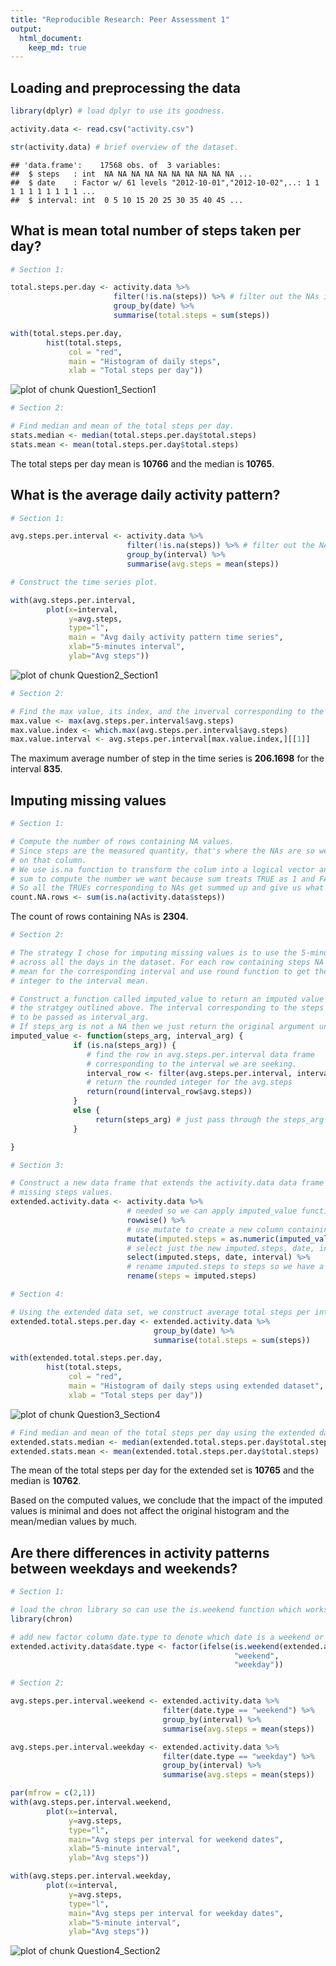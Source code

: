 ```yaml
---
title: "Reproducible Research: Peer Assessment 1"
output: 
  html_document:
    keep_md: true
---
```



## Loading and preprocessing the data


```r
library(dplyr) # load dplyr to use its goodness.

activity.data <- read.csv("activity.csv")

str(activity.data) # brief overview of the dataset.
```

```
## 'data.frame':	17568 obs. of  3 variables:
##  $ steps   : int  NA NA NA NA NA NA NA NA NA NA ...
##  $ date    : Factor w/ 61 levels "2012-10-01","2012-10-02",..: 1 1 1 1 1 1 1 1 1 1 ...
##  $ interval: int  0 5 10 15 20 25 30 35 40 45 ...
```

## What is mean total number of steps taken per day?


```r
# Section 1:

total.steps.per.day <- activity.data %>%
                       filter(!is.na(steps)) %>% # filter out the NAs in steps column
                       group_by(date) %>%
                       summarise(total.steps = sum(steps))

with(total.steps.per.day,
        hist(total.steps,
             col = "red",
             main = "Histogram of daily steps",
             xlab = "Total steps per day"))
```

![plot of chunk Question1_Section1](figure/Question1_Section1-1.png) 


```r
# Section 2:

# Find median and mean of the total steps per day.
stats.median <- median(total.steps.per.day$total.steps)
stats.mean <- mean(total.steps.per.day$total.steps)
```

The total steps per day mean is **10766** and the median is **10765**.

## What is the average daily activity pattern?


```r
# Section 1:

avg.steps.per.interval <- activity.data %>%
                          filter(!is.na(steps)) %>% # filter out the NAs in steps column
                          group_by(interval) %>%
                          summarise(avg.steps = mean(steps))

# Construct the time series plot.

with(avg.steps.per.interval,
        plot(x=interval, 
             y=avg.steps, 
             type="l", 
             main = "Avg daily activity pattern time series", 
             xlab="5-minutes interval", 
             ylab="Avg steps"))
```

![plot of chunk Question2_Section1](figure/Question2_Section1-1.png) 


```r
# Section 2:

# Find the max value, its index, and the inverval corresponding to the max value.
max.value <- max(avg.steps.per.interval$avg.steps)
max.value.index <- which.max(avg.steps.per.interval$avg.steps)
max.value.interval <- avg.steps.per.interval[max.value.index,][[1]]
```

The maximum average number of step in the time series is **206.1698** for the interval **835**.

## Imputing missing values


```r
# Section 1:

# Compute the number of rows containing NA values.
# Since steps are the measured quantity, that's where the NAs are so we just focus
# on that column.
# We use is.na function to transform the colum into a logical vector and then use
# sum to compute the number we want because sum treats TRUE as 1 and FALSE as 0.
# So all the TRUEs corresponding to NAs get summed up and give us what we want.
count.NA.rows <- sum(is.na(activity.data$steps))
```

The count of rows containing NAs is **2304**.


```r
# Section 2:

# The strategy I chose for imputing missing values is to use the 5-minute interval mean
# across all the days in the dataset. For each row containing steps NA value, I find the
# mean for the corresponding interval and use round function to get the nearest rounded
# integer to the interval mean.

# Construct a function called imputed_value to return an imputed value if steps_arg is NA using
# the stratgey outlined above. The interval corresponding to the steps we are examining is also expected
# to be passed as interval_arg.
# If steps_arg is not a NA then we just return the original argument unchanged.
imputed_value <- function(steps_arg, interval_arg) {
              if (is.na(steps_arg)) {
                 # find the row in avg.steps.per.interval data frame
                 # corresponding to the interval we are seeking.
                 interval_row <- filter(avg.steps.per.interval, interval == interval_arg)
                 # return the rounded integer for the avg.steps
                 return(round(interval_row$avg.steps))
              } 
              else {
                   return(steps_arg) # just pass through the steps_arg if it's not a NA.
              }

}
```

```r
# Section 3:

# Construct a new data frame that extends the activity.data data frame with imputed values for
# missing steps values.
extended.activity.data <- activity.data %>% 
                          # needed so we can apply imputed_value function row-wise
                          rowwise() %>%
                          # use mutate to create a new column containing the imputed values
                          mutate(imputed.steps = as.numeric(imputed_value(steps, interval))) %>% 
                          # select just the new imputed.steps, date, interval columns
                          select(imputed.steps, date, interval) %>%
                          # rename imputed.steps to steps so we have a data frame looking like the old.
                          rename(steps = imputed.steps)
```


```r
# Section 4:

# Using the extended data set, we construct average total steps per interval for all days.
extended.total.steps.per.day <- extended.activity.data %>%
                                group_by(date) %>%
                                summarise(total.steps = sum(steps))

with(extended.total.steps.per.day,
        hist(total.steps,
             col = "red",
             main = "Histogram of daily steps using extended dataset",
             xlab = "Total steps per day"))
```

![plot of chunk Question3_Section4](figure/Question3_Section4-1.png) 

```r
# Find median and mean of the total steps per day using the extended dataaset.
extended.stats.median <- median(extended.total.steps.per.day$total.steps)
extended.stats.mean <- mean(extended.total.steps.per.day$total.steps)
```

The mean of the total steps per day for the extended set is **10765** and the median is **10762**.

Based on the computed values, we conclude that the impact of the imputed values is minimal and does not affect the original histogram and the mean/median values by much.

## Are there differences in activity patterns between weekdays and weekends?


```r
# Section 1:

# load the chron library so can use the is.weekend function which works very well for our purpose.
library(chron)

# add new factor column date.type to denote which date is a weekend or weekday.
extended.activity.data$date.type <- factor(ifelse(is.weekend(extended.activity.data$date), 
                                                  "weekend", 
                                                  "weekday"))
```


```r
# Section 2:

avg.steps.per.interval.weekend <- extended.activity.data %>%
                                  filter(date.type == "weekend") %>%
                                  group_by(interval) %>%
                                  summarise(avg.steps = mean(steps))

avg.steps.per.interval.weekday <- extended.activity.data %>%
                                  filter(date.type == "weekday") %>%
                                  group_by(interval) %>%
                                  summarise(avg.steps = mean(steps))

par(mfrow = c(2,1))
with(avg.steps.per.interval.weekend,
        plot(x=interval,
             y=avg.steps,
             type="l",
             main="Avg steps per interval for weekend dates",
             xlab="5-minute interval",
             ylab="Avg steps"))

with(avg.steps.per.interval.weekday,
        plot(x=interval,
             y=avg.steps,
             type="l",
             main="Avg steps per interval for weekday dates",
             xlab="5-minute interval",
             ylab="Avg steps"))
```

![plot of chunk Question4_Section2](figure/Question4_Section2-1.png) 
